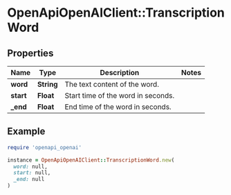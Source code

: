 # OpenApiOpenAIClient::TranscriptionWord

## Properties

| Name | Type | Description | Notes |
| ---- | ---- | ----------- | ----- |
| **word** | **String** | The text content of the word. |  |
| **start** | **Float** | Start time of the word in seconds. |  |
| **_end** | **Float** | End time of the word in seconds. |  |

## Example

```ruby
require 'openapi_openai'

instance = OpenApiOpenAIClient::TranscriptionWord.new(
  word: null,
  start: null,
  _end: null
)
```

